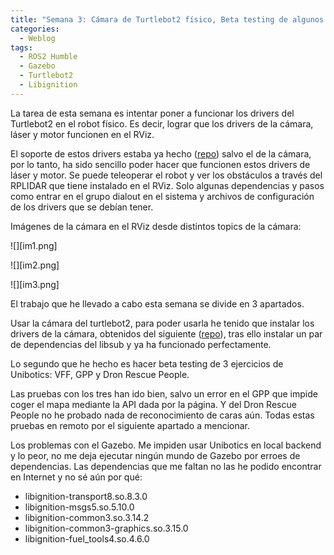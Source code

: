 ```yaml
---
title: "Semana 3: Cámara de Turtlebot2 físico, Beta testing de algunos ejercicios y problemas con Gazebo"
categories:
  - Weblog
tags:
  - ROS2 Humble
  - Gazebo
  - Turtlebot2
  - Libignition
---
```


La tarea de esta semana es intentar poner a funcionar los drivers del Turtlebot2 en el robot físico. Es decir, lograr que los drivers de la cámara, láser y motor funcionen en el RViz.

El soporte de estos drivers estaba ya hecho ([repo](https://github.com/IntelligentRoboticsLabs/Robots/tree/humble/kobuki)) salvo el de la cámara, por lo tanto, ha sido sencillo poder hacer que funcionen estos drivers de láser y motor.
Se puede teleoperar el robot y ver los obstáculos a través del RPLIDAR que tiene instalado en el RViz.
Solo algunas dependencias y pasos como entrar en el grupo dialout en el sistema y archivos de configuración de los drivers que se debían tener.

Imágenes de la cámara en el RViz desde distintos topics de la cámara:

![][im1.png]

![][im2.png]

![][im3.png]



El trabajo que he llevado a cabo esta semana se divide en 3 apartados.

Usar la cámara del turtlebot2, para poder usarla he tenido que instalar los drivers de la cámara, obtenidos del siguiente ([repo](https://github.com/Juancams/openni2_camera)), tras ello instalar un par de dependencias del libsub y ya ha funcionado perfectamente.


Lo segundo que he hecho es hacer beta testing de 3 ejercicios de Unibotics: VFF, GPP y Dron Rescue People.

Las pruebas con los tres han ido bien, salvo un error en el GPP que impide coger el mapa mediante la API dada por la página.
Y del Dron Rescue People no he probado nada de reconocimiento de caras aún. Todas estas pruebas en remoto por el siguiente apartado a mencionar.

Los problemas con el Gazebo. Me impiden usar Unibotics en local backend y lo peor, no me deja ejecutar ningún mundo de Gazebo por erroes de dependencias.
Las dependencias que me faltan no las he podido encontrar en Internet y no sé aún por qué:

- libignition-transport8.so.8.3.0
- libignition-msgs5.so.5.10.0
- libignition-common3.so.3.14.2
- libignition-common3-graphics.so.3.15.0
- libignition-fuel_tools4.so.4.6.0
